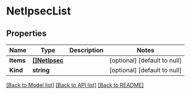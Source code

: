 # NetIpsecList

## Properties
Name | Type | Description | Notes
------------ | ------------- | ------------- | -------------
**Items** | [**[]NetIpsec**](net_ipsec.md) |  | [optional] [default to null]
**Kind** | **string** |  | [optional] [default to null]

[[Back to Model list]](../README.md#documentation-for-models) [[Back to API list]](../README.md#documentation-for-api-endpoints) [[Back to README]](../README.md)


